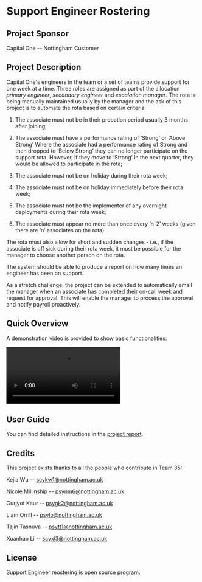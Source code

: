 # Support Engineer Rostering

## Project Sponsor

Capital One -- Nottingham Customer

## Project Description

Capital One's engineers in the team or a set of teams provide support for one week at a time. Three roles are assigned as part of the allocation *primary engineer*, *secondary engineer* and *escalation manager*. The rota is being manually maintained usually by the manager and the ask of this project is to automate the rota based on certain criteria:

1. The associate must not be in their probation period usually 3 months after joining;

2. The associate must have a performance rating of ‘Strong’ or ‘Above Strong’ Where the associate had a performance rating of Strong and then dropped to ‘Below Strong’ they can no longer participate on the support rota. However, if they move to ‘Strong’ in the next quarter, they would be allowed to participate in the rota;

3. The associate must not be on holiday during their rota week;

4. The associate must not be on holiday immediately before their rota week;

5.  The associate must not be the implementer of any overnight deployments during their rota week;

6. The associate must appear no more than once every ‘n-2’ weeks (given there are ‘n’ associates on the rota).

The rota must also allow for short and sudden changes - i.e., if the associate is off sick during their rota week, it must be possible for the manager to choose another person on the rota. 
 
The system should be able to produce a report on how many times an engineer has been on support.  
 
As a stretch challenge, the project can be extended to automatically email the manager when an associate has completed their on-call week and request for approval. This will enable the manager to process the approval and notify payroll proactively.

## Quick Overview

A demonstration [video](./Report/demonstrationVideo.mp4) is provided to show basic functionalities:

<video controls="">
      <source id="mp4" src="/Report/demonstrationVideo.mp4" type="video/mp4">
      <p>Your user agent does not support the HTML5 Video element.</p>
</video>

## User Guide

You can find detailed instructions in the [project report](./Report/team35-groupReport.pdf).


## Credits

This project exists thanks to all the people who contribute in Team 35:

Kejia Wu --  scykw1@nottingham.ac.uk

Nicole Millinship -- psynm6@nottingham.ac.uk

Gurjyot Kaur --  psygk2@nottingham.ac.uk

Liam Orrill --  psylo@nottingham.ac.uk

Tajin Tasnuva --  psytt1@nottingham.ac.uk

Xuanhao Li -- scyxl3@nottingham.ac.uk

## License

Support Engineer reostering is open source program.